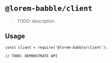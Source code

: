 # `@lorem-babble/client`

> TODO: description

## Usage

```
const client = require('@lorem-babble/client');

// TODO: DEMONSTRATE API
```
